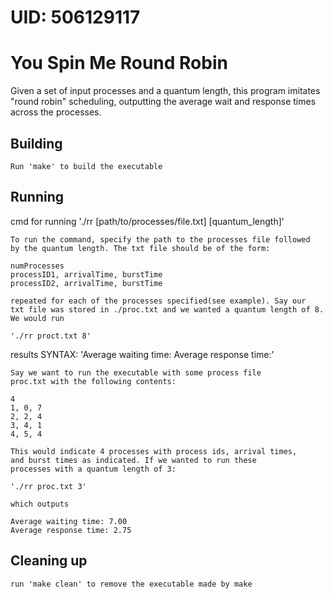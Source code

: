 # UID: 506129117
# You Spin Me Round Robin

Given a set of input processes and a quantum length,
this program imitates "round robin" scheduling, outputting
the average wait and response times across the processes.

## Building

```shell
Run 'make' to build the executable
```

## Running

cmd for running './rr [path/to/processes/file.txt] [quantum_length]'
```shell
To run the command, specify the path to the processes file followed
by the quantum length. The txt file should be of the form:

numProcesses
processID1, arrivalTime, burstTime
processID2, arrivalTime, burstTime

repeated for each of the processes specified(see example). Say our 
txt file was stored in ./proc.txt and we wanted a quantum length of 8.
We would run 

'./rr proct.txt 8'

```

results 
SYNTAX:
'Average waiting time:
Average response time:'
```shell
Say we want to run the executable with some process file
proc.txt with the following contents:

4
1, 0, 7
2, 2, 4
3, 4, 1
4, 5, 4

This would indicate 4 processes with process ids, arrival times,
and burst times as indicated. If we wanted to run these 
processes with a quantum length of 3:

'./rr proc.txt 3'

which outputs

Average waiting time: 7.00
Average response time: 2.75

```

## Cleaning up

```shell
run 'make clean' to remove the executable made by make
```
